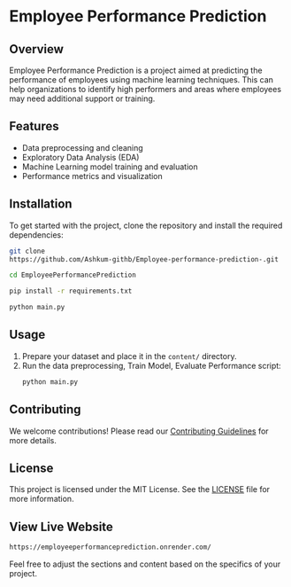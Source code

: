 # Employee Performance Prediction

## Overview
Employee Performance Prediction is a project aimed at predicting the performance of employees using machine learning techniques. This can help organizations to identify high performers and areas where employees may need additional support or training.

## Features
- Data preprocessing and cleaning
- Exploratory Data Analysis (EDA)
- Machine Learning model training and evaluation
- Performance metrics and visualization

## Installation
To get started with the project, clone the repository and install the required dependencies:
```bash
git clone
https://github.com/Ashkum-githb/Employee-performance-prediction-.git
```
```bash
cd EmployeePerformancePrediction
```
```bash
pip install -r requirements.txt
```
```bash
python main.py
```

## Usage
1. Prepare your dataset and place it in the `content/` directory.
2. Run the data preprocessing, Train Model, Evaluate Performance script:
   ```bash
   python main.py
   ```

## Contributing
We welcome contributions! Please read our [Contributing Guidelines](CONTRIBUTING.md) for more details.

## License
This project is licensed under the MIT License. See the [LICENSE](LICENSE) file for more information.


## View Live Website

```bash
https://employeeperformanceprediction.onrender.com/
```
Feel free to adjust the sections and content based on the specifics of your project.
